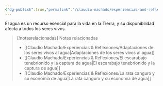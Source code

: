 ```yaml
---
{"dg-publish":true,"permalink":"/claudio-machado/experiencias-and-reflexiones/el-agua-y-la-vida/","title":"El agua y la vida","tags":["naturaleza"]}
---
```


El agua es un recurso esencial para la vida en la Tierra, y su disponibilidad afecta a todos los seres vivos. 



> [!notasrelacionadas] Notas relacionadas
> - [[Claudio Machado/Experiencias & Reflexiones/Adaptaciones de los seres vivos al agua\|Adaptaciones de los seres vivos al agua]]
> - [[Claudio Machado/Experiencias & Reflexiones/El escarabajo tenebrionido y la captura de agua\|El escarabajo tenebrionido y la captura de agua]]
> - [[Claudio Machado/Experiencias & Reflexiones/La rata canguro y su economía de agua\|La rata canguro y su economía de agua]]

